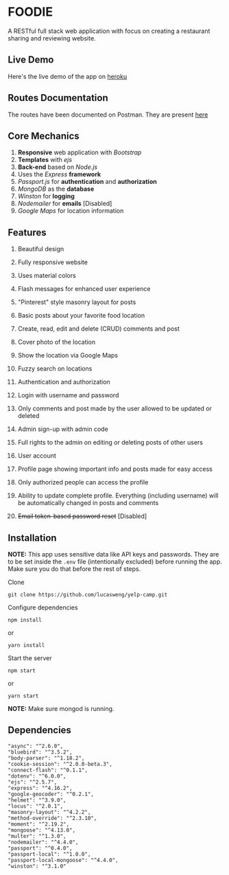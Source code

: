 # FOODIE

A RESTful full stack web application with focus on creating a restaurant sharing and reviewing website.

## Live Demo

Here's the live demo of the app on [heroku](https://foodie-demo.herokuapp.com/)

## Routes Documentation

The routes have been documented on Postman. They are present [here](https://documenter.getpostman.com/view/5273181/RWaLwTvC)

## Core Mechanics

1. **Responsive** web application with *Bootstrap*
2. **Templates** with *ejs*
3. **Back-end** based on *Node.js*
4. Uses the *Express* **framework**
5. *Passport.js* for **authentication** and **authorization**
6. *MongoDB* as the **database**
7. *Winston* for **logging**
8. *Nodemailer* for **emails** [Disabled]
9. *Google Maps* for location information

## Features

1. Beautiful design

  1. Fully responsive website

  2. Uses material colors

  3. Flash messages for enhanced user experience

  4. "Pinterest" style masonry layout for posts

2. Basic posts about your favorite food location

  1. Create, read, edit and delete (CRUD) comments and post

  2. Cover photo of the location

  3. Show the location via Google Maps

  4. Fuzzy search on locations


3. Authentication and authorization
  
  1. Login with username and password

  2. Only comments and post made by the user allowed to be updated or deleted

  3. Admin sign-up with admin code

  4. Full rights to the admin on editing or deleting posts of other users

4. User account

  1. Profile page showing important info and posts made for easy access

  2. Only authorized people can access the profile

  3. Ability to update complete profile. Everything (including username) will be automatically changed in posts and comments

  4. ~~Email token-based password reset~~ [Disabled]


## Installation

**NOTE:** This app uses sensitive data like API keys and passwords. They are to be set inside the `.env` file (intentionally excluded) before running the app. Make sure you do that before the rest of steps.

Clone

`git clone https://github.com/lucasweng/yelp-camp.git`

Configure dependencies

`npm install`

or

`yarn install`

Start the server

`npm start`

or

`yarn start`

**NOTE:** Make sure mongod is running.

## Dependencies

    "async": "^2.6.0",
    "bluebird": "^3.5.2",
    "body-parser": "^1.18.2",
    "cookie-session": "^2.0.0-beta.3",
    "connect-flash": "^0.1.1",
    "dotenv": "^6.0.0",
    "ejs": "^2.5.7",
    "express": "^4.16.2",
    "google-geocoder": "^0.2.1",
    "helmet": "^3.9.0",
    "locus": "^2.0.1",
    "masonry-layout": "^4.2.2",
    "method-override": "^2.3.10",
    "moment": "^2.19.2",
    "mongoose": "^4.13.0",
    "multer": "^1.3.0",
    "nodemailer": "^4.4.0",
    "passport": "^0.4.0",
    "passport-local": "^1.0.0",
    "passport-local-mongoose": "^4.4.0",
    "winston": "^3.1.0"
